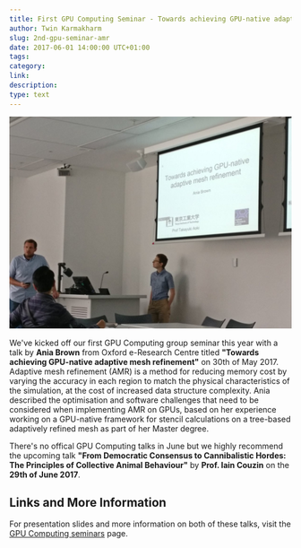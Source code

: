 ```yaml
---
title: First GPU Computing Seminar - Towards achieving GPU-native adaptive mesh refinement
author: Twin Karmakharm
slug: 2nd-gpu-seminar-amr
date: 2017-06-01 14:00:00 UTC+01:00
tags:
category:
link:
description:
type: text
---
```


![amr](/assets/images/2017_05_30_gpu_seminar_amr.jpg)

We've kicked off our first GPU Computing group seminar this year with a talk by **Ania Brown** from Oxford e-Research Centre titled **"Towards achieving GPU-native adaptive mesh refinement"** on 30th of May 2017. Adaptive mesh refinement (AMR) is a method for reducing memory cost by varying the accuracy in each region to match the physical characteristics of the simulation, at the cost of increased data structure complexity. Ania described the optimisation and software challenges that need to be considered when implementing AMR on GPUs, based on her experience working on a GPU-native framework for stencil calculations on a tree-based adaptively refined mesh as part of her Master degree.

There's no offical GPU Computing talks in June but we highly recommend the upcoming talk **"From Democratic Consensus to Cannibalistic Hordes: The Principles of Collective Animal Behaviour"** by **Prof. Iain Couzin** on the **29th of June 2017**.

## Links and More Information

For presentation slides and more information on both of these talks, visit the [GPU Computing seminars](http://gpucomputing.shef.ac.uk/seminars/) page.
